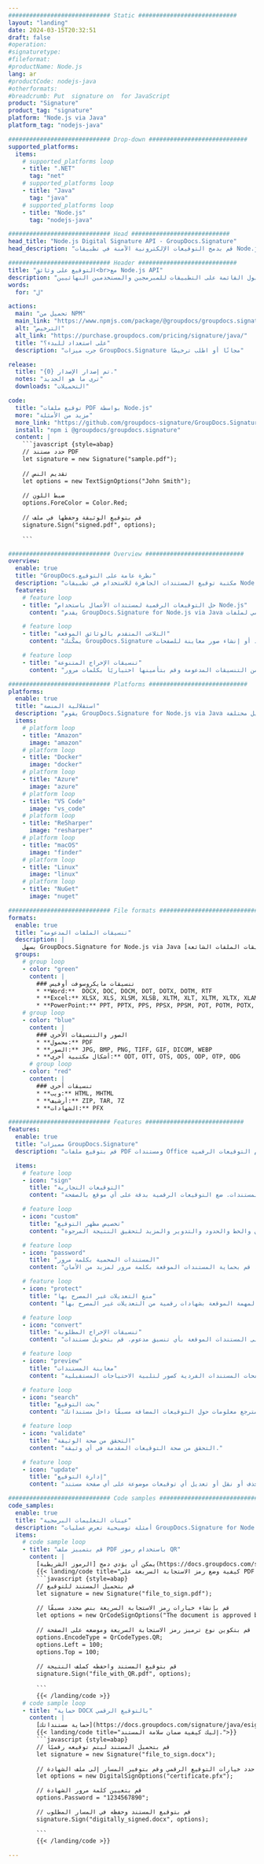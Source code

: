 ```yaml
---
############################# Static ############################
layout: "landing"
date: 2024-03-15T20:32:51
draft: false
#operation: 
#signaturetype: 
#fileformat: 
#productName: Node.js
lang: ar
#productCode: nodejs-java
#otherformats: 
#breadcrumb: Put  signature on  for JavaScript
product: "Signature"
product_tag: "signature"
platform: "Node.js via Java"
platform_tag: "nodejs-java"

############################# Drop-down ############################
supported_platforms:
  items:
    # supported_platforms loop
    - title: ".NET"
      tag: "net"
    # supported_platforms loop
    - title: "Java"
      tag: "java"
    # supported_platforms loop
    - title: "Node.js"
      tag: "nodejs-java"

############################# Head ############################
head_title: "Node.js Digital Signature API - GroupDocs.Signature"
head_description: "قم بدمج التوقيعات الإلكترونية الآمنة في تطبيقات Node.js مع GroupDocs.Signature. تبسيط سير عمل توقيع المستندات بسهولة وكفاءة."

############################# Header ############################
title: "التوقيع على وثائق<br>مع Node.js API"
description: "قم بتوقيع المستندات والصور الرقمية على أي نظام أساسي باستخدام واجهات برمجة التطبيقات المرنة والحلول القائمة على التطبيقات للمبرمجين والمستخدمين النهائيين."
words:
  for: "ل"

actions:
  main: "تحميل من NPM"
  main_link: "https://www.npmjs.com/package/@groupdocs/groupdocs.signature/"
  alt: "الترخيص"
  alt_link: "https://purchase.groupdocs.com/pricing/signature/java/"
  title: "على استعداد للبدء؟"
  description: "جرب ميزات GroupDocs.Signature مجانًا أو اطلب ترخيصًا"

release:
  title: "تم إصدار الإصدار {0}."
  notes: "ترى ما هو الجديد"
  downloads: "التحميلات"

code:
  title: "توقيع ملفات PDF بواسطة Node.js"
  more: "مزيد من الأمثلة"
  more_link: "https://github.com/groupdocs-signature/GroupDocs.Signature-for-Node.js-via-Java/"
  install: "npm i @groupdocs/groupdocs.signature"
  content: |
    ```javascript {style=abap}   
    // حدد مستند PDF
    let signature = new Signature("sample.pdf");
    
    // تقديم النص
    let options = new TextSignOptions("John Smith");
    
    // ضبط اللون
    options.ForeColor = Color.Red;
    
    // قم بتوقيع الوثيقة وحفظها في ملف
    signature.Sign("signed.pdf", options);
    
    ```

############################# Overview ############################
overview:
  enable: true
  title: "GroupDocs.نظرة عامة على التوقيع"
  description: "مكتبة توقيع المستندات الجاهزة للاستخدام في تطبيقات Node.js"
  features:
    # feature loop
    - title: "حل التوقيعات الرقمية لمستندات الأعمال باستخدام Node.js"
      content: "يقدم GroupDocs.Signature for Node.js via Java مجموعة شاملة من خيارات التوقيع الرقمي لملفات PDF ومستندات Office والصور. تتوفر النصوص والرموز الشريطية والصور والشهادات الرقمية والبيانات الوصفية. معالجة المستندات المبسطة تضمن الكفاءة."

    # feature loop
    - title: "التلاعب المتقدم بالوثائق الموقعة"
      content: "يمكّنك GroupDocs.Signature من معالجة المستندات الموقعة. البحث والتحقق من صحة التوقيعات باستخدام معايير مختلفة. بالإضافة إلى ذلك، يمكنك استخراج معلومات تفصيلية عن المستند أو إنشاء صور معاينة للصفحات."

    # feature loop
    - title: "تنسيقات الإخراج المتنوعة"
      content: "يوفر الحل الذي نقدمه تحكمًا شاملاً في تنسيق إخراج المستندات الموقعة. وضع التوقيعات بدقة على أي صفحة وتخصيص مظهرها. احفظ المستندات الموقعة بالعديد من التنسيقات المدعومة وقم بتأمينها اختياريًا بكلمات مرور."

############################# Platforms ############################
platforms:
  enable: true
  title: "استقلالية المنصة"
  description: "يقوم GroupDocs.Signature for Node.js via Java بمعالجة المستندات باستخدام أنظمة تشغيل مختلفة"
  items:
    # platform loop
    - title: "Amazon"
      image: "amazon"
    # platform loop
    - title: "Docker"
      image: "docker"
    # platform loop
    - title: "Azure"
      image: "azure"
    # platform loop
    - title: "VS Code"
      image: "vs_code"
    # platform loop
    - title: "ReSharper"
      image: "resharper"
    # platform loop
    - title: "macOS"
      image: "finder"
    # platform loop
    - title: "Linux"
      image: "linux"
    # platform loop
    - title: "NuGet"
      image: "nuget"

############################# File formats ############################
formats:
  enable: true
  title: "تنسيقات الملفات المدعومة"
  description: |
    يسهل GroupDocs.Signature for Node.js via Java عمليات [تنسيقات الملفات الشائعة](https://docs.groupdocs.com/signature/java/supported-document-formats/).
  groups:
    # group loop
    - color: "green"
      content: |
        ### تنسيقات مايكروسوفت أوفيس
        * **Word:**  DOCX, DOC, DOCM, DOT, DOTX, DOTM, RTF
        * **Excel:** XLSX, XLS, XLSM, XLSB, XLTM, XLT, XLTM, XLTX, XLAM, SXC, SpreadsheetML
        * **PowerPoint:** PPT, PPTX, PPS, PPSX, PPSM, POT, POTM, POTX, PPTM
    # group loop
    - color: "blue"
      content: |
        ### الصور والتنسيقات الأخرى
        * **محمول:** PDF
        * **الصور:** JPG, BMP, PNG, TIFF, GIF, DICOM, WEBP
        * **أشكال مكتبية أخرى:** ODT, OTT, OTS, ODS, ODP, OTP, ODG
      # group loop
    - color: "red"
      content: |
        ### تنسيقات أخرى
        * **ويب:** HTML, MHTML
        * **أرشيف:** ZIP, TAR, 7Z
        * **الشهادات:** PFX

############################# Features ############################
features:
  enable: true
  title: "مميزات GroupDocs.Signature"
  description: "قم بتوقيع ملفات PDF ومستندات Office والصور باستخدام التوقيعات الرقمية"

  items:
    # feature loop
    - icon: "sign"
      title: "التوقيعات التجارية"
      content: "استخدم أنواع التوقيع المختلفة لتوقيع المستندات. ضع التوقيعات الرقمية بدقة على أي موقع بالصفحة."

    # feature loop
    - icon: "custom"
      title: "تخصيص مظهر التوقيع"
      content: "قم بتخصيص الجوانب المرئية للتوقيعات عن طريق ضبط اللون والخط والحدود والتدوير والمزيد لتحقيق النتيجة المرجوة."

    # feature loop
    - icon: "password"
      title: "المستندات المحمية بكلمة مرور"
      content: "بالنسبة للعديد من تنسيقات المستندات المدعومة، قم بحماية المستندات الموقعة بكلمة مرور لمزيد من الأمان."

    # feature loop
    - icon: "protect"
      title: "منع التعديلات غير المصرح بها"
      content: "قم بحماية مستندات الأعمال المهمة الموقعة بشهادات رقمية من التعديلات غير المصرح بها."

    # feature loop
    - icon: "convert"
      title: "تنسيقات الإخراج المطلوبة"
      content: "احصل بسهولة على المستندات الموقعة بأي تنسيق مدعوم. قم بتحويل مستندات MS Word إلى تنسيق PDF بسهولة."

    # feature loop
    - icon: "preview"
      title: "معاينة المستندات"
      content: "احفظ صفحات المستندات الفردية كصور لتلبية الاحتياجات المستقبلية."

    # feature loop
    - icon: "search"
      title: "بحث التوقيع"
      content: "استرجع معلومات حول التوقيعات المضافة مسبقًا داخل مستنداتك."

    # feature loop
    - icon: "validate"
      title: "التحقق من صحة الوثيقة"
      content: "التحقق من صحة التوقيعات المقدمة في أي وثيقة."

    # feature loop
    - icon: "update"
      title: "إدارة التوقيع"
      content: "حذف أو نقل أو تعديل أي توقيعات موضوعة على أي صفحة مستند."

############################# Code samples ############################
code_samples:
  enable: true
  title: "عينات التعليمات البرمجية"
  description: "أمثلة توضيحية تعرض عمليات GroupDocs.Signature for Node.js via Java النموذجية"
  items:
    # code sample loop
    - title: "قم بتمييز ملف PDF باستخدام رموز QR"
      content: |
        يمكن أن يؤدي دمج [الرموز الشريطية](https://docs.groupdocs.com/signature/java/esign-document-with-qr-code-signature/) في صفحات مستندات PDF محددة إلى تبسيط العمليات التجارية. يقدم هذا القسم مثالاً على إضافة رمز الاستجابة السريعة باستخدام GroupDocs.Signature for Node.js via Java.
        {{< landing/code title="كيفية وضع رمز الاستجابة السريعة على PDF.">}}
        ```javascript {style=abap}
        // قم بتحميل المستند للتوقيع
        let signature = new Signature("file_to_sign.pdf");
        
        // قم بإنشاء خيارات رمز الاستجابة السريعة بنص محدد مسبقًا
        let options = new QrCodeSignOptions("The document is approved by John Smith");
        
        // قم بتكوين نوع ترميز رمز الاستجابة السريعة وموضعه على الصفحة
        options.EncodeType = QrCodeTypes.QR;
        options.Left = 100;
        options.Top = 100;
            
        // قم بتوقيع المستند واحفظه كملف النتيجة
        signature.Sign("file_with_QR.pdf", options);
        
        ```
        {{< /landing/code >}}
    # code sample loop
    - title: "حماية DOCX بالتوقيع الرقمي"
      content: |
        [حماية مستنداتك](https://docs.groupdocs.com/signature/java/esign-document-with-digital-signature/) من خلال التوقيعات المستندة إلى الشهادات الرقمية. يعمل التوقيع الرقمي على حماية مستندات عملك من تغيير المحتوى.
        {{< landing/code title="إليك كيفية ضمان سلامة المستند.">}}
        ```javascript {style=abap}   
        // قم بتحميل المستند ليتم توقيعه رقميًا
        let signature = new Signature("file_to_sign.docx");
        
        // حدد خيارات التوقيع الرقمي وقم بتوفير المسار إلى ملف الشهادة
        let options = new DigitalSignOptions("certificate.pfx");

        // قم بتعيين كلمة مرور الشهادة
        options.Password = "1234567890";

        // قم بتوقيع المستند وحفظه في المسار المطلوب
        signature.Sign("digitally_signed.docx", options);

        ```
        {{< /landing/code >}}

---
```

